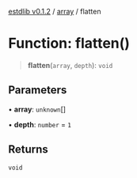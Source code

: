 [estdlib v0.1.2](../wiki/Home) / [array](../wiki/array) / flatten

# Function: flatten()

> **flatten**(`array`, `depth`): `void`

## Parameters

• **array**: `unknown`[]

• **depth**: `number` = `1`

## Returns

`void`
